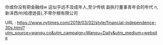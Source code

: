 你或你没有把金融线w 
 这似乎远不及成年人,至少传统 
 副执行董事青年会的年代 
 n,新泽西州(哈德逊县),不卑尔根有限公司 
   
  URL : https://www.nytimes.com/2019/03/02/style/financial-independence-30s.html?utm_source=wanqu.co&utm_campaign=Wanqu+Daily&utm_medium=website